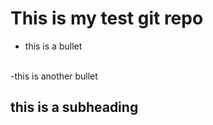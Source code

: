 # This is my test git repo

- this is a bullet
<br>
-this is another bullet

## this is a subheading